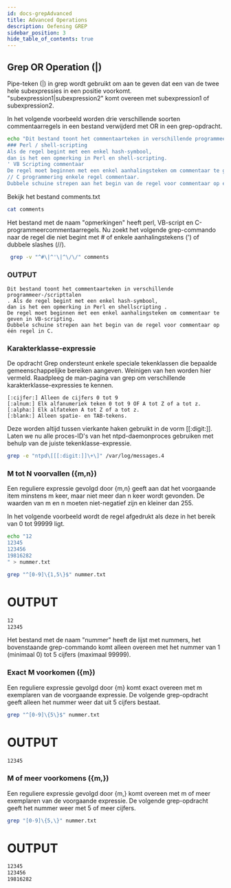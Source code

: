 ```yaml
---
id: docs-grepAdvanced
title: Advanced Operations
description: Oefening GREP
sidebar_position: 3
hide_table_of_contents: true
---
```


## Grep OR Operation (|)
Pipe-teken (|) in grep wordt gebruikt om aan te geven dat een van de twee hele subexpressies in een positie voorkomt. "subexpression1|subexpression2" komt overeen met subexpression1 of subexpression2.

In het volgende voorbeeld worden drie verschillende soorten commentaarregels in een bestand verwijderd met OR in een grep-opdracht.

```bash
echo "Dit bestand toont het commentaarteken in verschillende programmeer-/scripttalen 
### Perl / shell-scripting 
Als de regel begint met een enkel hash-symbool, 
dan is het een opmerking in Perl en shell-scripting. 
' VB Scripting commentaar 
De regel moet beginnen met een enkel aanhalingsteken om commentaar te geven in VB scripting. 
// C programmering enkele regel commentaar. 
Dubbele schuine strepen aan het begin van de regel voor commentaar op één regel in C." > commments.txt
```


Bekijk het bestand comments.txt

```bash
cat comments 
```

Het bestand met de naam "opmerkingen" heeft perl, VB-script en C-programmeercommentaarregels. Nu zoekt het volgende grep-commando naar de regel die niet begint met # of enkele aanhalingstekens (') of dubbele slashes (//).

```bash
 grep -v "^#\|^'\|^\/\/" comments
```

### OUTPUT
```
Dit bestand toont het commentaarteken in verschillende programmeer-/scripttalen 
. Als de regel begint met een enkel hash-symbool, 
dan is het een opmerking in Perl en shellscripting . 
De regel moet beginnen met een enkel aanhalingsteken om commentaar te geven in VB-scripting. 
Dubbele schuine strepen aan het begin van de regel voor commentaar op één regel in C.
```


### Karakterklasse-expressie
De opdracht Grep ondersteunt enkele speciale tekenklassen die bepaalde gemeenschappelijke bereiken aangeven. Weinigen van hen worden hier vermeld. Raadpleeg de man-pagina van grep om verschillende karakterklasse-expressies te kennen.

```
[:cijfer:] Alleen de cijfers 0 tot 9 
[:alnum:] Elk alfanumeriek teken 0 tot 9 OF A tot Z of a tot z. 
[:alpha:] Elk alfateken A tot Z of a tot z. 
[:blank:] Alleen spatie- en TAB-tekens.
```

Deze worden altijd tussen vierkante haken gebruikt in de vorm [[:digit:]]. Laten we nu alle proces-ID's van het ntpd-daemonproces gebruiken met behulp van de juiste tekenklasse-expressie.

```bash
grep -e "ntpd\[[[:digit:]]\+\]" /var/log/messages.4 
```




### M tot N voorvallen ({m,n})

Een reguliere expressie gevolgd door {m,n} geeft aan dat het voorgaande item minstens m keer, maar niet meer dan n keer wordt gevonden. De waarden van m en n moeten niet-negatief zijn en kleiner dan 255.

In het volgende voorbeeld wordt de regel afgedrukt als deze in het bereik van 0 tot 99999 ligt.

```bash
echo "12
12345
123456
19816282 
" > nummer.txt
```


```bash
grep "^[0-9]\{1,5\}$" nummer.txt
```

# OUTPUT

```bash
12 
12345
```

Het bestand met de naam "nummer" heeft de lijst met nummers, het bovenstaande grep-commando komt alleen overeen met het nummer van 1 (minimaal 0) tot 5 cijfers (maximaal 99999).

### Exact M voorkomen ({m})

Een reguliere expressie gevolgd door {m} komt exact overeen met m exemplaren van de voorgaande expressie. De volgende grep-opdracht geeft alleen het nummer weer dat uit 5 cijfers bestaat.

```bash
grep "^[0-9]\{5\}$" nummer.txt 
```

# OUTPUT
```bash
12345
```

### M of meer voorkomens ({m,})
Een reguliere expressie gevolgd door {m,} komt overeen met m of meer exemplaren van de voorgaande expressie. De volgende grep-opdracht geeft het nummer weer met 5 of meer cijfers.

```bash
grep "[0-9]\{5,\}" nummer.txt 
```

# OUTPUT

```bash
12345 
123456 
19816282
```



